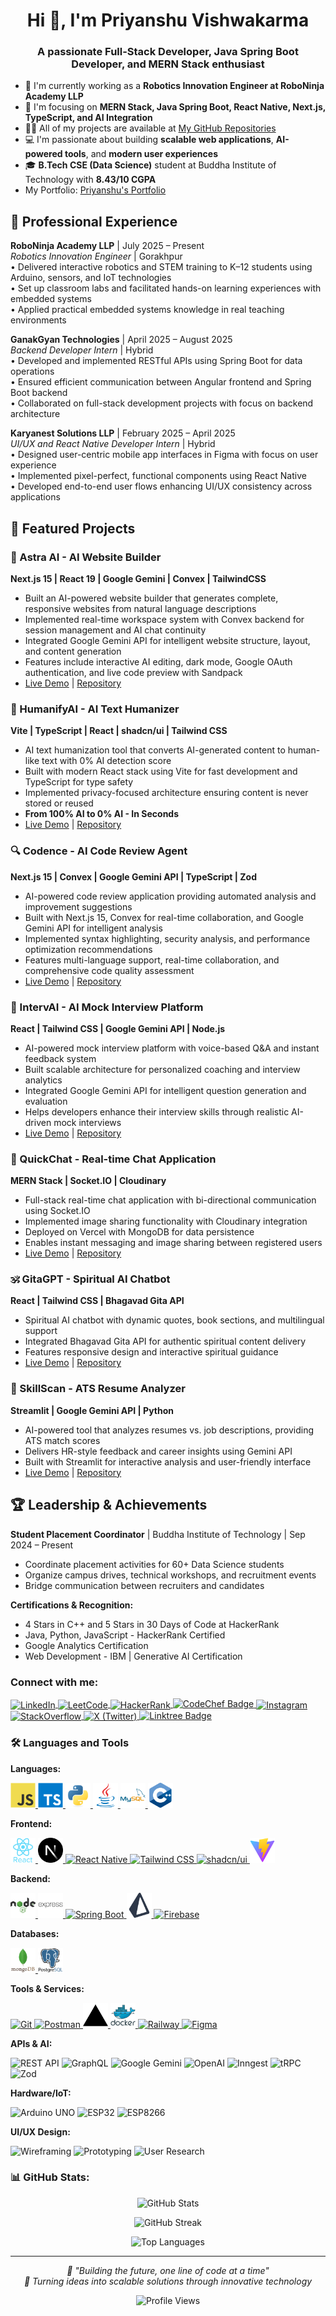 <h1 align="center">Hi 👋, I'm Priyanshu Vishwakarma</h1>
<h3 align="center">A passionate Full-Stack Developer, Java Spring Boot Developer, and MERN Stack enthusiast</h3>

- 🔭 I'm currently working as a **Robotics Innovation Engineer at RoboNinja Academy LLP**
- 🌱 I'm focusing on **MERN Stack, Java Spring Boot, React Native, Next.js, TypeScript, and AI Integration**
- 👨‍💻 All of my projects are available at [My GitHub Repositories](https://github.com/priyyannshhu?tab=repositories)
- 💻 I'm passionate about building **scalable web applications**, **AI-powered tools**, and **modern user experiences**
- 🎓 **B.Tech CSE (Data Science)** student at Buddha Institute of Technology with **8.43/10 CGPA**
- My Portfolio: [Priyanshu's Portfolio](https://priyanshu-v.vercel.app/)

## 💼 Professional Experience

**RoboNinja Academy LLP** | July 2025 – Present  
*Robotics Innovation Engineer* | Gorakhpur  
• Delivered interactive robotics and STEM training to K–12 students using Arduino, sensors, and IoT technologies  
• Set up classroom labs and facilitated hands-on learning experiences with embedded systems  
• Applied practical embedded systems knowledge in real teaching environments

**GanakGyan Technologies** | April 2025 – August 2025   
*Backend Developer Intern* | Hybrid  
• Developed and implemented RESTful APIs using Spring Boot for data operations  
• Ensured efficient communication between Angular frontend and Spring Boot backend  
• Collaborated on full-stack development projects with focus on backend architecture

**Karyanest Solutions LLP** | February 2025 – April 2025  
*UI/UX and React Native Developer Intern* | Hybrid  
• Designed user-centric mobile app interfaces in Figma with focus on user experience  
• Implemented pixel-perfect, functional components using React Native  
• Developed end-to-end user flows enhancing UI/UX consistency across applications

## 🚀 Featured Projects

### 🤖 Astra AI - AI Website Builder
**Next.js 15 | React 19 | Google Gemini | Convex | TailwindCSS**
- Built an AI-powered website builder that generates complete, responsive websites from natural language descriptions
- Implemented real-time workspace system with Convex backend for session management and AI chat continuity
- Integrated Google Gemini API for intelligent website structure, layout, and content generation
- Features include interactive AI editing, dark mode, Google OAuth authentication, and live code preview with Sandpack
- [Live Demo](https://astra-ai-website-builder.vercel.app/) | [Repository](https://github.com/priyyannshhu/astra-ai)

### 🤖 HumanifyAI - AI Text Humanizer
**Vite | TypeScript | React | shadcn/ui | Tailwind CSS**
- AI text humanization tool that converts AI-generated content to human-like text with 0% AI detection score
- Built with modern React stack using Vite for fast development and TypeScript for type safety
- Implemented privacy-focused architecture ensuring content is never stored or reused
- **From 100% AI to 0% AI - In Seconds**
- [Live Demo](https://humanifyaii.vercel.app/) | [Repository](https://github.com/priyyannshhu/HumanifyAI)

### 🔍 Codence - AI Code Review Agent
**Next.js 15 | Convex | Google Gemini API | TypeScript | Zod**
- AI-powered code review application providing automated analysis and improvement suggestions
- Built with Next.js 15, Convex for real-time collaboration, and Google Gemini API for intelligent analysis
- Implemented syntax highlighting, security analysis, and performance optimization recommendations
- Features multi-language support, real-time collaboration, and comprehensive code quality assessment
- [Live Demo](https://codence-ai.vercel.app/) | [Repository](https://github.com/priyyannshhu/Codence-Code-Review-AI-Agent)

### 🎯 IntervAI - AI Mock Interview Platform
**React | Tailwind CSS | Google Gemini API | Node.js**
- AI-powered mock interview platform with voice-based Q&A and instant feedback system
- Built scalable architecture for personalized coaching and interview analytics
- Integrated Google Gemini API for intelligent question generation and evaluation
- Helps developers enhance their interview skills through realistic AI-driven mock interviews
- [Live Demo](https://intervai-beige.vercel.app/) | [Repository](https://github.com/priyyannshhu/Interv-AI)

### 💬 QuickChat - Real-time Chat Application
**MERN Stack | Socket.IO | Cloudinary**
- Full-stack real-time chat application with bi-directional communication using Socket.IO
- Implemented image sharing functionality with Cloudinary integration
- Deployed on Vercel with MongoDB for data persistence
- Enables instant messaging and image sharing between registered users
- [Live Demo](https://chatquickk.vercel.app/) | [Repository](https://github.com/priyyannshhu/chat-app)

### 🕉️ GitaGPT - Spiritual AI Chatbot
**React | Tailwind CSS | Bhagavad Gita API**
- Spiritual AI chatbot with dynamic quotes, book sections, and multilingual support
- Integrated Bhagavad Gita API for authentic spiritual content delivery
- Features responsive design and interactive spiritual guidance
- [Live Demo](https://bluegen.vercel.app/) | [Repository](https://github.com/priyyannshhu/BlueGen)

### 📄 SkillScan - ATS Resume Analyzer
**Streamlit | Google Gemini API | Python**
- AI-powered tool that analyzes resumes vs. job descriptions, providing ATS match scores
- Delivers HR-style feedback and career insights using Gemini API
- Built with Streamlit for interactive analysis and user-friendly interface
- [Live Demo](https://skillscan-ats-resume-analyzer.streamlit.app/) | [Repository](https://github.com/priyyannshhu/SkillScan-ATS-Resume-Analyzer)

## 🏆 Leadership & Achievements

**Student Placement Coordinator** | Buddha Institute of Technology | Sep 2024 – Present
- Coordinate placement activities for 60+ Data Science students
- Organize campus drives, technical workshops, and recruitment events
- Bridge communication between recruiters and candidates

**Certifications & Recognition:**
- 4 Stars in C++ and 5 Stars in 30 Days of Code at HackerRank
- Java, Python, JavaScript - HackerRank Certified
- Google Analytics Certification
- Web Development - IBM | Generative AI Certification

<h3 align="left">Connect with me:</h3>
<p align="left">
  <a href="https://www.linkedin.com/in/priyanshu-vishwakarmaa/" target="blank">
    <img align="center" src="https://raw.githubusercontent.com/rahuldkjain/github-profile-readme-generator/master/src/images/icons/Social/linked-in-alt.svg" alt="LinkedIn" height="30" width="40" />
  </a>
  <a href="https://leetcode.com/u/priyyannshuu/" target="blank">
    <img align="center" src="https://raw.githubusercontent.com/rahuldkjain/github-profile-readme-generator/master/src/images/icons/Social/leet-code.svg" alt="LeetCode" height="30" width="40" />
  </a>
  <a href="https://www.hackerrank.com/profile/raajvishwakarma1" target="blank">
    <img align="center" src="https://raw.githubusercontent.com/rahuldkjain/github-profile-readme-generator/master/src/images/icons/Social/hackerrank.svg" alt="HackerRank" height="30" width="40" />
  </a>
  <a href="https://www.codechef.com/users/priyannshuu" target="blank">
  <img src="https://img.shields.io/badge/CodeChef-%23385a7c.svg?&style=for-the-badge&logo=CodeChef&logoColor=white" alt="CodeChef Badge">
  </a>
  <a href="https://www.instagram.com/priyyannshhu/" target="blank">
    <img align="center" src="https://raw.githubusercontent.com/rahuldkjain/github-profile-readme-generator/master/src/images/icons/Social/instagram.svg" alt="Instagram" height="30" width="40" />
  </a>
  <a href="https://stackoverflow.com/users/27509535/priyanshu-vishwakarma" target="blank">
    <img align="center" src="https://raw.githubusercontent.com/rahuldkjain/github-profile-readme-generator/master/src/images/icons/Social/stack-overflow.svg" alt="StackOverflow" height="30" width="40" />
  </a>
  <a href="https://x.com/i/flow/login?redirect_after_login=%2Fpriyanshu_37" target="blank">
    <img align="center" src="https://raw.githubusercontent.com/rahuldkjain/github-profile-readme-generator/master/src/images/icons/Social/twitter.svg" alt="X (Twitter)" height="30" width="40" />
  </a>
  <a href="https://linktr.ee/priyyannshhuu" target="blank">
  <img src="https://img.shields.io/badge/Linktree-%23ffcc00.svg?&style=for-the-badge&logo=Linktree&logoColor=white" alt="Linktree Badge">
  </a>
</p>

<h3 align="left">🛠️ Languages and Tools</h3>

**Languages:**
<p align="left">
  <a href="https://developer.mozilla.org/en-US/docs/Web/JavaScript" target="_blank" rel="noreferrer"> 
    <img src="https://raw.githubusercontent.com/devicons/devicon/master/icons/javascript/javascript-original.svg" alt="JavaScript" width="40" height="40"/> 
  </a>
  <a href="https://www.typescriptlang.org/" target="_blank" rel="noreferrer"> 
    <img src="https://raw.githubusercontent.com/devicons/devicon/master/icons/typescript/typescript-original.svg" alt="TypeScript" width="40" height="40"/> 
  </a>
  <a href="https://www.python.org" target="_blank" rel="noreferrer"> 
    <img src="https://raw.githubusercontent.com/devicons/devicon/master/icons/python/python-original.svg" alt="Python" width="40" height="40"/> 
  </a>
  <a href="https://www.oracle.com/java/" target="_blank" rel="noreferrer"> 
    <img src="https://raw.githubusercontent.com/devicons/devicon/master/icons/java/java-original.svg" alt="Java" width="40" height="40"/> 
  </a>
  <a href="https://www.mysql.com/" target="_blank" rel="noreferrer"> 
    <img src="https://raw.githubusercontent.com/devicons/devicon/master/icons/mysql/mysql-original-wordmark.svg" alt="SQL" width="40" height="40"/> 
  </a>
  <a href="https://isocpp.org/" target="_blank" rel="noreferrer"> 
    <img src="https://raw.githubusercontent.com/devicons/devicon/master/icons/cplusplus/cplusplus-original.svg" alt="C++" width="40" height="40"/> 
  </a>
</p>

**Frontend:**
<p align="left">
  <a href="https://reactjs.org/" target="_blank" rel="noreferrer"> 
    <img src="https://raw.githubusercontent.com/devicons/devicon/master/icons/react/react-original-wordmark.svg" alt="React" width="40" height="40"/> 
  </a>
  <a href="https://nextjs.org/" target="_blank" rel="noreferrer"> 
    <img src="https://raw.githubusercontent.com/devicons/devicon/master/icons/nextjs/nextjs-original.svg" alt="Next.js" width="40" height="40"/> 
  </a>
  <a href="https://reactnative.dev/" target="_blank" rel="noreferrer"> 
    <img src="https://reactnative.dev/img/header_logo.svg" alt="React Native" width="40" height="40"/> 
  </a>
  <a href="https://tailwindcss.com/" target="_blank" rel="noreferrer"> 
    <img src="https://www.vectorlogo.zone/logos/tailwindcss/tailwindcss-icon.svg" alt="Tailwind CSS" width="40" height="40"/> 
  </a>
  <a href="https://ui.shadcn.com/" target="_blank" rel="noreferrer"> 
    <img src="https://ui.shadcn.com/favicon.ico" alt="shadcn/ui" width="40" height="40"/> 
  </a>
  <a href="https://vitejs.dev/" target="_blank" rel="noreferrer"> 
    <img src="https://raw.githubusercontent.com/devicons/devicon/master/icons/vitejs/vitejs-original.svg" alt="Vite" width="40" height="40"/> 
  </a>
</p>

**Backend:**
<p align="left">
  <a href="https://nodejs.org/en/" target="_blank" rel="noreferrer"> 
    <img src="https://raw.githubusercontent.com/devicons/devicon/master/icons/nodejs/nodejs-original-wordmark.svg" alt="Node.js" width="40" height="40"/> 
  </a>
  <a href="https://expressjs.com/" target="_blank" rel="noreferrer"> 
    <img src="https://raw.githubusercontent.com/devicons/devicon/master/icons/express/express-original-wordmark.svg" alt="Express.js" width="40" height="40"/> 
  </a>
  <a href="https://spring.io/" target="_blank" rel="noreferrer"> 
    <img src="https://www.vectorlogo.zone/logos/springio/springio-icon.svg" alt="Spring Boot" width="40" height="40"/> 
  </a>
  <a href="https://www.prisma.io/" target="_blank" rel="noreferrer"> 
    <img src="https://raw.githubusercontent.com/devicons/devicon/master/icons/prisma/prisma-original.svg" alt="Prisma" width="40" height="40"/> 
  </a>
  <a href="https://firebase.google.com/" target="_blank" rel="noreferrer"> 
    <img src="https://www.vectorlogo.zone/logos/firebase/firebase-icon.svg" alt="Firebase" width="40" height="40"/> 
  </a>
</p>

**Databases:**
<p align="left">
  <a href="https://www.mongodb.com/" target="_blank" rel="noreferrer"> 
    <img src="https://raw.githubusercontent.com/devicons/devicon/master/icons/mongodb/mongodb-original-wordmark.svg" alt="MongoDB" width="40" height="40"/> 
  </a>
  <a href="https://www.postgresql.org/" target="_blank" rel="noreferrer"> 
    <img src="https://raw.githubusercontent.com/devicons/devicon/master/icons/postgresql/postgresql-original-wordmark.svg" alt="PostgreSQL" width="40" height="40"/> 
  </a>
</p>

**Tools & Services:**
<p align="left">
  <a href="https://git-scm.com/" target="_blank" rel="noreferrer"> 
    <img src="https://www.vectorlogo.zone/logos/git-scm/git-scm-icon.svg" alt="Git" width="40" height="40"/> 
  </a>
  <a href="https://postman.com" target="_blank" rel="noreferrer"> 
    <img src="https://www.vectorlogo.zone/logos/getpostman/getpostman-icon.svg" alt="Postman" width="40" height="40"/> 
  </a>
  <a href="https://vercel.com/" target="_blank" rel="noreferrer"> 
    <img src="https://raw.githubusercontent.com/devicons/devicon/master/icons/vercel/vercel-original.svg" alt="Vercel" width="40" height="40"/> 
  </a>
  <a href="https://www.docker.com/" target="_blank" rel="noreferrer"> 
    <img src="https://raw.githubusercontent.com/devicons/devicon/master/icons/docker/docker-original-wordmark.svg" alt="Docker" width="40" height="40"/> 
  </a>
  <a href="https://railway.app/" target="_blank" rel="noreferrer"> 
    <img src="https://railway.app/brand/logo-light.png" alt="Railway" width="40" height="40"/> 
  </a>
  <a href="https://www.figma.com/" target="_blank" rel="noreferrer"> 
    <img src="https://www.vectorlogo.zone/logos/figma/figma-icon.svg" alt="Figma" width="40" height="40"/> 
  </a>

</p>

**APIs & AI:**
<p align="left">
  <img src="https://img.shields.io/badge/REST_API-02569B?style=for-the-badge&logo=api&logoColor=white" alt="REST API">
  <img src="https://img.shields.io/badge/GraphQL-E10098?style=for-the-badge&logo=graphql&logoColor=white" alt="GraphQL">
  <img src="https://img.shields.io/badge/Google_Gemini-8E75B2?style=for-the-badge&logo=google&logoColor=white" alt="Google Gemini">
  <img src="https://img.shields.io/badge/OpenAI-412991?style=for-the-badge&logo=openai&logoColor=white" alt="OpenAI">
  <img src="https://img.shields.io/badge/Inngest-000000?style=for-the-badge&logo=inngest&logoColor=white" alt="Inngest">
  <img src="https://img.shields.io/badge/tRPC-398CCB?style=for-the-badge&logo=trpc&logoColor=white" alt="tRPC">
  <img src="https://img.shields.io/badge/Zod-FF4785?style=for-the-badge&logo=zod&logoColor=white" alt="Zod">
</p>

**Hardware/IoT:**
<p align="left">
  <img src="https://img.shields.io/badge/Arduino_UNO-00979D?style=for-the-badge&logo=Arduino&logoColor=white" alt="Arduino UNO">
  <img src="https://img.shields.io/badge/ESP32-E7352C?style=for-the-badge&logo=espressif&logoColor=white" alt="ESP32">
  <img src="https://img.shields.io/badge/ESP8266-E7352C?style=for-the-badge&logo=espressif&logoColor=white" alt="ESP8266">
</p>

**UI/UX Design:**
<p align="left">
  <img src="https://img.shields.io/badge/Wireframing-FF6B6B?style=for-the-badge&logo=figma&logoColor=white" alt="Wireframing">
  <img src="https://img.shields.io/badge/Prototyping-4ECDC4?style=for-the-badge&logo=figma&logoColor=white" alt="Prototyping">
  <img src="https://img.shields.io/badge/User_Research-45B7D1?style=for-the-badge&logo=uservoice&logoColor=white" alt="User Research">
</p>

<h3 align="left">📊 GitHub Stats:</h3>

<p align="center">
  <img src="https://github-readme-stats.vercel.app/api?username=priyyannshhu&show_icons=true&theme=radical&hide_border=true&count_private=true" alt="GitHub Stats" />
</p>

<p align="center">
  <img src="https://github-readme-streak-stats.herokuapp.com/?user=priyyannshhu&theme=radical&hide_border=true" alt="GitHub Streak" />
</p>

<p align="center">
  <img src="https://github-readme-stats.vercel.app/api/top-langs/?username=priyyannshhu&layout=compact&theme=radical&hide_border=true&langs_count=8" alt="Top Languages" />
</p>

---

<p align="center">
  <i>💜 "Building the future, one line of code at a time"</i><br>
  <i>🚀 Turning ideas into scalable solutions through innovative technology</i>
</p>

<p align="center">
  <img src="https://komarev.com/ghpvc/?username=priyyannshhu&color=blue&style=flat-square&label=Profile+Views" alt="Profile Views" />
</p>
